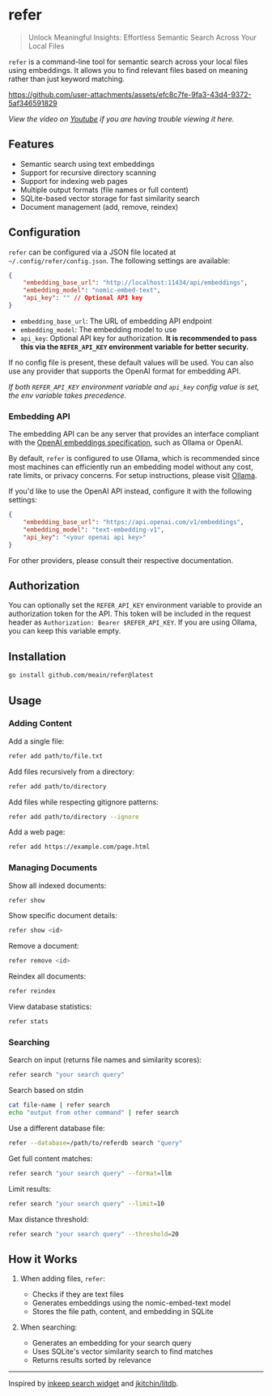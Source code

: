 # refer

> Unlock Meaningful Insights: Effortless Semantic Search Across Your Local Files

`refer` is a command-line tool for semantic search across your local files using embeddings. It allows you to find relevant files based on meaning rather than just keyword matching.

https://github.com/user-attachments/assets/efc8c7fe-9fa3-43d4-9372-5af346591829

_View the video on [Youtube](https://youtu.be/K5LfqEMUwL0) if you are having trouble viewing it here._

## Features

- Semantic search using text embeddings
- Support for recursive directory scanning
- Support for indexing web pages
- Multiple output formats (file names or full content)
- SQLite-based vector storage for fast similarity search
- Document management (add, remove, reindex)

## Configuration

`refer` can be configured via a JSON file located at `~/.config/refer/config.json`.
The following settings are available:

```json
{
    "embedding_base_url": "http://localhost:11434/api/embeddings",
    "embedding_model": "nomic-embed-text",
    "api_key": "" // Optional API key
}
```

- `embedding_base_url`: The URL of embedding API endpoint
- `embedding_model`: The embedding model to use
- `api_key`: Optional API key for authorization. **It is recommended to pass this via the `REFER_API_KEY` environment variable for better security.**

If no config file is present, these default values will be used.
You can also use any provider that supports the OpenAI format for embedding API.

_If both `REFER_API_KEY` environment variable and `api_key` config value is set, the env variable takes precedence._

### Embedding API

The embedding API can be any server that provides an interface compliant with the [OpenAI embeddings specification](https://platform.openai.com/docs/api-reference/embeddings), such as Ollama or OpenAI.

By default, `refer` is configured to use Ollama, which is recommended since most machines can efficiently run an embedding model without any cost, rate limits, or privacy concerns. For setup instructions, please visit [Ollama](https://ollama.com).

If you'd like to use the OpenAI API instead, configure it with the following settings:

```json
{
    "embedding_base_url": "https://api.openai.com/v1/embeddings",
    "embedding_model": "text-embedding-v1",
    "api_key": "<your openai api key>"
}
```

For other providers, please consult their respective documentation.

## Authorization

You can optionally set the `REFER_API_KEY` environment variable to provide an authorization token for the API. This token will be included in the request header as `Authorization: Bearer $REFER_API_KEY`. If you are using Ollama, you can keep this variable empty.

## Installation

```bash
go install github.com/meain/refer@latest
```

## Usage

### Adding Content

Add a single file:
```bash
refer add path/to/file.txt
```

Add files recursively from a directory:
```bash
refer add path/to/directory
```

Add files while respecting gitignore patterns:
```bash
refer add path/to/directory --ignore
```

Add a web page:
```bash
refer add https://example.com/page.html
```

### Managing Documents

Show all indexed documents:
```bash
refer show
```

Show specific document details:
```bash
refer show <id>
```

Remove a document:
```bash
refer remove <id>
```

Reindex all documents:
```bash
refer reindex
```

View database statistics:
```bash
refer stats
```

### Searching

Search on input (returns file names and similarity scores):
```bash
refer search "your search query"
```

Search based on stdin
```bash
cat file-name | refer search
echo "output from other command" | refer search
```

Use a different database file:
```bash
refer --database=/path/to/referdb search "query"
```

Get full content matches:
```bash
refer search "your search query" --format=llm
```

Limit results:
```bash
refer search "your search query" --limit=10
```

Max distance threshold:

``` bash
refer search "your search query" --threshold=20
```

## How it Works

1. When adding files, `refer`:
   - Checks if they are text files
   - Generates embeddings using the nomic-embed-text model
   - Stores the file path, content, and embedding in SQLite

2. When searching:
   - Generates an embedding for your search query
   - Uses SQLite's vector similarity search to find matches
   - Returns results sorted by relevance

---

Inspired by [inkeep search
widget](https://inkeep.com/showcase?example=pinecone&tab=aiForCustomers)
and [jkitchin/litdb](https://github.com/jkitchin/litdb).
